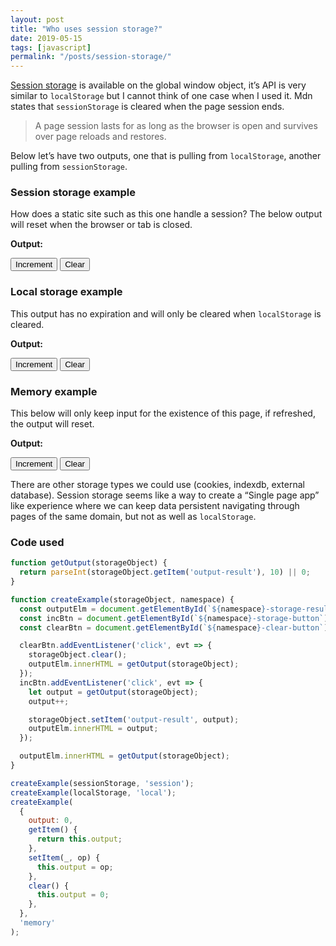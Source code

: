```yaml
---
layout: post
title: "Who uses session storage?"
date: 2019-05-15
tags: [javascript]
permalink: "/posts/session-storage/"
---
```

[Session storage](https://developer.mozilla.org/en-US/docs/Web/API/Window/sessionStorage) is available on the global window object, it’s API is very similar to `localStorage` but I cannot think of one case when I used it. Mdn states that `sessionStorage` is cleared when the page session ends.
> A page session lasts for as long as the browser is open and survives over page reloads and restores.

Below let’s have two outputs, one that is pulling from `localStorage`, another pulling from `sessionStorage`.
### Session storage example
How does a static site such as this one handle a session? The below output will reset when the browser or tab is closed.

**Output:** <code class="highlighter-rouge"><output id="session-storage-result"></output></code>

<button class="pointer dib mr3 pa2 bg-white shadow-4 dim ba b--black-30 br2" id="session-storage-button">Increment</button> <button class="pointer dib mr3 pa2 bg-white shadow-4 dim ba b--black-30 br2" id="session-clear-button">Clear</button>

### Local storage example
This output has no expiration and will only be cleared when `localStorage` is cleared.

**Output:** <code class="highlighter-rouge"><output id="local-storage-result"></output></code>

<button class="pointer dib mr3 pa2 bg-white shadow-4 dim ba b--black-30 br2" id="local-storage-button">Increment</button> <button class="pointer dib mr3 pa2 bg-white shadow-4 dim ba b--black-30 br2" id="local-clear-button">Clear</button>

### Memory example
This below will only keep input for the existence of this page, if refreshed, the output will reset.

**Output:** <code class="highlighter-rouge"><output id="memory-storage-result"></output></code>

<button class="pointer dib mr3 pa2 bg-white shadow-4 dim ba b--black-30 br2" id="memory-storage-button">Increment</button> <button class="pointer dib mr3 pa2 bg-white shadow-4 dim ba b--black-30 br2" id="memory-clear-button">Clear</button>

There are other storage types we could use (cookies, indexdb, external database). Session storage seems like a way to create a “Single page app” like experience where we can keep data persistent navigating through pages of the same domain, but not as well as `localStorage`.
### Code used
```js
function getOutput(storageObject) {
  return parseInt(storageObject.getItem('output-result'), 10) || 0;
}

function createExample(storageObject, namespace) {
  const outputElm = document.getElementById(`${namespace}-storage-result`);
  const incBtn = document.getElementById(`${namespace}-storage-button`);
  const clearBtn = document.getElementById(`${namespace}-clear-button`);

  clearBtn.addEventListener('click', evt => {
    storageObject.clear();
    outputElm.innerHTML = getOutput(storageObject);
  });
  incBtn.addEventListener('click', evt => {
    let output = getOutput(storageObject);
    output++;

    storageObject.setItem('output-result', output);
    outputElm.innerHTML = output;
  });

  outputElm.innerHTML = getOutput(storageObject);
}

createExample(sessionStorage, 'session');
createExample(localStorage, 'local');
createExample(
  {
    output: 0,
    getItem() {
      return this.output;
    },
    setItem(_, op) {
      this.output = op;
    },
    clear() {
      this.output = 0;
    },
  },
  'memory'
);
```

<script type="text/javascript">
function getOutput(storageObject) {
  return parseInt(storageObject.getItem('output-result'), 10) || 0;
}

function createExample(storageObject, namespace) {
  const outputElm = document.getElementById(`${namespace}-storage-result`);
  const incBtn = document.getElementById(`${namespace}-storage-button`);
  const clearBtn = document.getElementById(`${namespace}-clear-button`);

  clearBtn.addEventListener('click', evt => {
    storageObject.clear();
    outputElm.innerHTML = getOutput(storageObject);
  });
  incBtn.addEventListener('click', evt => {
    let output = getOutput(storageObject);
    output++;

    storageObject.setItem('output-result', output);
    outputElm.innerHTML = output;
  });

  outputElm.innerHTML = getOutput(storageObject);
}

createExample(sessionStorage, 'session');
createExample(localStorage, 'local');
createExample(
  {
    output: 0,
    getItem() {
      return this.output;
    },
    setItem(_, op) {
      this.output = op;
    },
    clear() {
      this.output = 0;
    },
  },
  'memory'
);
</script>
